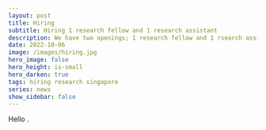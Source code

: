 ```yaml
---
layout: post
title: Hiring
subtitle: Hiring 1 research fellow and 1 research assistant
description: We have two openings; 1 research fellow and 1 rsearch assistant.
date: 2022-10-06
image: /images/hiring.jpg
hero_image: false
hero_height: is-small
hero_darken: true
tags: hiring research singapore
series: news
show_sidebar: false
---
```


Hello .
